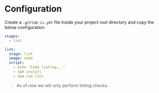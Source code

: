 # Configuration

Create a `.gitlab-ci.yml` file inside your project root directory and copy the below configuration.

```yaml
stages:
  - lint

lint:
  stage: lint
  image: node
  script:
    - echo "Code linting..."
    - npm install
    - npm run lint
```

> As of now we will only perform linting checks.